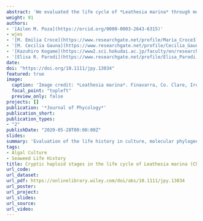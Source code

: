 ```yaml
---
abstract: 'We evaluated the life cycle of *Leathesia marina* through molecular analyses, culture studies, morphological observations and ploidy measurements. Macroscopic sporophytes were collected from two localities in Atlantic Patagonia and were cultured under long day (LD) and short day (SD) conditions. Molecular identification of the microscopic and macroscopic phases was performed through the *cox* 3 and *rbc* L genes and the phylogeny was assessed on the basis of single gene and concatenated data sets. Nuclear ploidy of each phase was estimated from the DNA contents of individual nuclei through epifluorescence microscopy and flow cytometry. Molecular results confirmed the identity of the Argentinian specimens as *L. marina* and revealed their conspecificity with *L. marina* from New Zealand, Germany and Japan. The sporophytic macrothalli (2n) released mitospores from plurilocular sporangia, which developed into globular microthalli (2n), morphologically similar to the sporophytes but not in size, constituting a generation of small diploid thalli, with a mean fluorescent nuclei cross‐sectional area of 3.21 ± 0.7 μm2. The unilocular sporangia released meiospores which developed two morphologically different types of microthalli: erect branched microthalli (n) with a nuclear area of 1.48 ± 0.07 µm2 that reproduces asexually, and prostrate branched microthalli (n) with a nuclear area of 1.24 ± 0.10 µm2 that reproduces sexually. The prostrate microthalli released gametes in LD conditions, which merged and produced macroscopic thalli with a nuclear cross‐sectional area of 3.45 ± 0.09 µm2. Flow cytometry confirmed that the erect and prostrate microthalli were haploid and that the globular microthalli and macrothalli were diploid.'
weight: 91
authors:
- '[Ailen M. Poza](https://orcid.org/0000-0003-2643-6315)'
- wjes
- '[M. Emilia Croce](https://www.researchgate.net/profile/Maria_Croce3)'
- '[M. Cecilia Gauna](https://www.researchgate.net/profile/Cecilia_Gauna)'
- '[Kazuhiro Kogame](https://www2.sci.hokudai.ac.jp/faculty/en/researcher/kazuhiro-kogame)'
- '[Elisa R. Parodi](https://www.researchgate.net/profile/Elisa_Parodi)'
date: 
doi: "https://doi.org/10.1111/jpy.13034"
featured: true
image:
  caption: 'Image credit: *Leathesia marina*. Finavarra, Co. Clare, Ireland; MLWN. 2002. Michael Guiry. **AlgaeBase**'
  focal_point: "topleft"
  preview_only: false
projects: []
publication: '*Journal of Phycology*'
publication_short: 
publication_types:
- "2"
publishDate: "2020-05-28T00:00:00Z"
slides: 
summary: 'Evaluation of the life history in culture, molecular phylogenetic position, and nuclear ploidy of the life cycle stages of *Leathesia marina* from the Patagonian coasts of Argentina.'
tags:
- Algal Culture
- Seaweed Life History
title: Cryptic haploid stages in the life cycle of Leathesia marina (Chordariaceae, Phaeophyceae) under in vitro culture 
url_code:
url_dataset: 
url_pdf: https://onlinelibrary.wiley.com/doi/abs/10.1111/jpy.13034
url_poster:
url_project: 
url_slides: 
url_source: 
url_video: 
---
```




